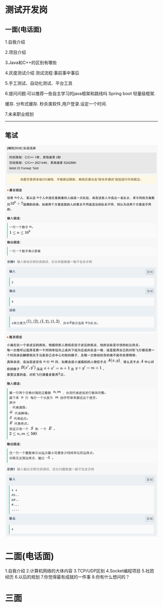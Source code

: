 # 测试开发岗

## 一面(电话面)
1.自我介绍

2.项目介绍

3.Java和C++的区别有哪些

4.灰度测试介绍
测试流程:事前事中事后

5.手工测试、自动化测试、平台工具

6.提问问题:可以推荐一些自主学习的java框架和路线吗
Spring boot 轻量级框架.

缓存. 分布式缓存.  秒杀类软件,用户登录.设定一个时间.

7.未来职业规划

---

## 笔试
<img src="../image/alibaba_1.jpg" width="" height=""/>
<img src="../image/alibaba_2.jpg" width="" height=""/>

# 二面(电话面)
1.自我介绍
2.计算机网络的大体内容
3.TCP/UDP区别
4.Socket编程项目
5.社团经历
6.以后的规划
7.你觉得最有成就的一件事
8.你有什么想问的？

# 三面
